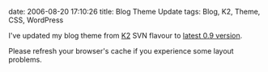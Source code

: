 date: 2006-08-20 17:10:26
title: Blog Theme Update
tags: Blog, K2, Theme, CSS, WordPress

I've updated my blog theme from
[K2](https://web.archive.org/web/20150107112837/http://getk2.com/about/)
SVN flavour to
[latest 0.9 version](https://web.archive.org/web/20140717031744/http://getk2.com/2006/08/k2-09-release/).

Please refresh your browser's cache if you experience some layout problems.
